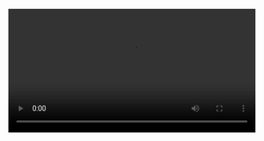 <video width="98%" src="https://hangzhou.onvideo.cn/skyfall/output/2020/02/02/6154834032944612_480P_zh.mp4" 
 autoplay="autoplay"  controls="controls">
您的浏览器不支持 video 标签。</video>
